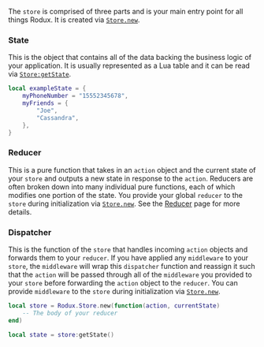 The `store` is comprised of three parts and is your main entry point for all things Rodux. It is created via [`Store.new`](../api-reference.md#storenew).

### State
This is the object that contains all of the data backing the business logic of your application. It is usually represented as a Lua table and it can be read via [`Store:getState`](../api-reference.md#storegetstate).

```lua
local exampleState = {
	myPhoneNumber = "15552345678",
	myFriends = {
		"Joe",
		"Cassandra",
	},
}
```

### Reducer
This is a pure function that takes in an `action` object and the current state of your `store` and outputs a new state in response to the `action`. Reducers are often broken down into many individual pure functions, each of which modifies one portion of the state. You provide your global `reducer` to the `store` during initialization via [`Store.new`](../api-reference.md#storenew). See the [Reducer](reducers.md) page for more details.

### Dispatcher
This is the function of the `store` that handles incoming `action` objects and forwards them to your `reducer`. If you have applied any `middleware` to your `store`, the `middleware` will wrap this `dispatcher` function and reassign it such that the `action` will be passed through all of the `middleware` you provided to your `store` before forwarding the `action` object to the `reducer`. You can provide `middleware` to the `store` during initialization via [`Store.new`](../api-reference.md#storenew).

```lua
local store = Rodux.Store.new(function(action, currentState)
	-- The body of your reducer
end)

local state = store:getState()
```